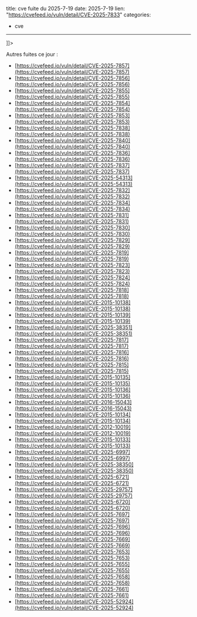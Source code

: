  
title: cve fuite du 2025-7-19
date: 2025-7-19
lien: "https://cvefeed.io/vuln/detail/CVE-2025-7833"
categories:
  - cve
---

]]>


Autres fuites ce jour :
- [https://cvefeed.io/vuln/detail/CVE-2025-7857](https://cvefeed.io/vuln/detail/CVE-2025-7857)
- [https://cvefeed.io/vuln/detail/CVE-2025-7856](https://cvefeed.io/vuln/detail/CVE-2025-7856)
- [https://cvefeed.io/vuln/detail/CVE-2025-7855](https://cvefeed.io/vuln/detail/CVE-2025-7855)
- [https://cvefeed.io/vuln/detail/CVE-2025-7854](https://cvefeed.io/vuln/detail/CVE-2025-7854)
- [https://cvefeed.io/vuln/detail/CVE-2025-7853](https://cvefeed.io/vuln/detail/CVE-2025-7853)
- [https://cvefeed.io/vuln/detail/CVE-2025-7838](https://cvefeed.io/vuln/detail/CVE-2025-7838)
- [https://cvefeed.io/vuln/detail/CVE-2025-7840](https://cvefeed.io/vuln/detail/CVE-2025-7840)
- [https://cvefeed.io/vuln/detail/CVE-2025-7836](https://cvefeed.io/vuln/detail/CVE-2025-7836)
- [https://cvefeed.io/vuln/detail/CVE-2025-7837](https://cvefeed.io/vuln/detail/CVE-2025-7837)
- [https://cvefeed.io/vuln/detail/CVE-2025-54313](https://cvefeed.io/vuln/detail/CVE-2025-54313)
- [https://cvefeed.io/vuln/detail/CVE-2025-7832](https://cvefeed.io/vuln/detail/CVE-2025-7832)
- [https://cvefeed.io/vuln/detail/CVE-2025-7834](https://cvefeed.io/vuln/detail/CVE-2025-7834)
- [https://cvefeed.io/vuln/detail/CVE-2025-7831](https://cvefeed.io/vuln/detail/CVE-2025-7831)
- [https://cvefeed.io/vuln/detail/CVE-2025-7830](https://cvefeed.io/vuln/detail/CVE-2025-7830)
- [https://cvefeed.io/vuln/detail/CVE-2025-7829](https://cvefeed.io/vuln/detail/CVE-2025-7829)
- [https://cvefeed.io/vuln/detail/CVE-2025-7819](https://cvefeed.io/vuln/detail/CVE-2025-7819)
- [https://cvefeed.io/vuln/detail/CVE-2025-7823](https://cvefeed.io/vuln/detail/CVE-2025-7823)
- [https://cvefeed.io/vuln/detail/CVE-2025-7824](https://cvefeed.io/vuln/detail/CVE-2025-7824)
- [https://cvefeed.io/vuln/detail/CVE-2025-7818](https://cvefeed.io/vuln/detail/CVE-2025-7818)
- [https://cvefeed.io/vuln/detail/CVE-2015-10138](https://cvefeed.io/vuln/detail/CVE-2015-10138)
- [https://cvefeed.io/vuln/detail/CVE-2015-10139](https://cvefeed.io/vuln/detail/CVE-2015-10139)
- [https://cvefeed.io/vuln/detail/CVE-2025-38351](https://cvefeed.io/vuln/detail/CVE-2025-38351)
- [https://cvefeed.io/vuln/detail/CVE-2025-7817](https://cvefeed.io/vuln/detail/CVE-2025-7817)
- [https://cvefeed.io/vuln/detail/CVE-2025-7816](https://cvefeed.io/vuln/detail/CVE-2025-7816)
- [https://cvefeed.io/vuln/detail/CVE-2025-7815](https://cvefeed.io/vuln/detail/CVE-2025-7815)
- [https://cvefeed.io/vuln/detail/CVE-2015-10135](https://cvefeed.io/vuln/detail/CVE-2015-10135)
- [https://cvefeed.io/vuln/detail/CVE-2015-10136](https://cvefeed.io/vuln/detail/CVE-2015-10136)
- [https://cvefeed.io/vuln/detail/CVE-2016-15043](https://cvefeed.io/vuln/detail/CVE-2016-15043)
- [https://cvefeed.io/vuln/detail/CVE-2015-10134](https://cvefeed.io/vuln/detail/CVE-2015-10134)
- [https://cvefeed.io/vuln/detail/CVE-2012-10019](https://cvefeed.io/vuln/detail/CVE-2012-10019)
- [https://cvefeed.io/vuln/detail/CVE-2015-10133](https://cvefeed.io/vuln/detail/CVE-2015-10133)
- [https://cvefeed.io/vuln/detail/CVE-2025-6997](https://cvefeed.io/vuln/detail/CVE-2025-6997)
- [https://cvefeed.io/vuln/detail/CVE-2025-38350](https://cvefeed.io/vuln/detail/CVE-2025-38350)
- [https://cvefeed.io/vuln/detail/CVE-2025-6721](https://cvefeed.io/vuln/detail/CVE-2025-6721)
- [https://cvefeed.io/vuln/detail/CVE-2025-29757](https://cvefeed.io/vuln/detail/CVE-2025-29757)
- [https://cvefeed.io/vuln/detail/CVE-2025-6720](https://cvefeed.io/vuln/detail/CVE-2025-6720)
- [https://cvefeed.io/vuln/detail/CVE-2025-7697](https://cvefeed.io/vuln/detail/CVE-2025-7697)
- [https://cvefeed.io/vuln/detail/CVE-2025-7696](https://cvefeed.io/vuln/detail/CVE-2025-7696)
- [https://cvefeed.io/vuln/detail/CVE-2025-7669](https://cvefeed.io/vuln/detail/CVE-2025-7669)
- [https://cvefeed.io/vuln/detail/CVE-2025-7653](https://cvefeed.io/vuln/detail/CVE-2025-7653)
- [https://cvefeed.io/vuln/detail/CVE-2025-7655](https://cvefeed.io/vuln/detail/CVE-2025-7655)
- [https://cvefeed.io/vuln/detail/CVE-2025-7658](https://cvefeed.io/vuln/detail/CVE-2025-7658)
- [https://cvefeed.io/vuln/detail/CVE-2025-7661](https://cvefeed.io/vuln/detail/CVE-2025-7661)
- [https://cvefeed.io/vuln/detail/CVE-2025-52924](https://cvefeed.io/vuln/detail/CVE-2025-52924)
